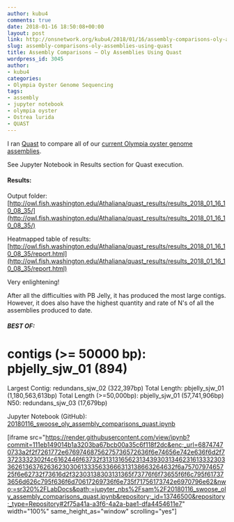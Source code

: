 ```yaml
---
author: kubu4
comments: true
date: 2018-01-16 18:50:08+00:00
layout: post
link: http://onsnetwork.org/kubu4/2018/01/16/assembly-comparisons-oly-assemblies-using-quast/
slug: assembly-comparisons-oly-assemblies-using-quast
title: Assembly Comparisons – Oly Assemblies Using Quast
wordpress_id: 3045
author:
- kubu4
categories:
- Olympia Oyster Genome Sequencing
tags:
- assembly
- jupyter notebook
- olympia oyster
- Ostrea lurida
- QUAST
---
```


I ran [Quast](http://quast.sourceforge.net/quast.html) to compare all of our [current Olympia oyster genome assemblies](https://github.com/RobertsLab/project-olympia.oyster-genomic/wiki/Genome-Assemblies/8f8c0a46e4f0c15db5174d11f024c4f6dabf3170).

See Jupyter Notebook in Results section for Quast execution.



#### Results:



Output folder: [http://owl.fish.washington.edu/Athaliana/quast_results/results_2018_01_16_10_08_35/](http://owl.fish.washington.edu/Athaliana/quast_results/results_2018_01_16_10_08_35/)

Heatmapped table of results: [http://owl.fish.washington.edu/Athaliana/quast_results/results_2018_01_16_10_08_35/report.html](http://owl.fish.washington.edu/Athaliana/quast_results/results_2018_01_16_10_08_35/report.html)

Very enlightening!

After all the difficulties with PB Jelly, it has produced the most large contigs. However, it does also have the highest quantity and rate of N's of all the assemblies produced to date.



##### BEST OF:



# contigs (>= 50000 bp): pbjelly_sjw_01 (894)
Largest Contig: redundans_sjw_02 (322,397bp)
Total Length: pbjelly_sjw_01 (1,180,563,613bp)
Total Length (>=50,000bp): pbjelly_sjw_01 (57,741,906bp)
N50: redundans_sjw_03 (17,679bp)

Jupyter Notebook (GitHub): [20180116_swoose_oly_assembly_comparisons_quast.ipynb](https://github.com/sr320/LabDocs/blob/master/jupyter_nbs/sam/20180116_swoose_oly_assembly_comparisons_quast.ipynb)

[iframe src="https://render.githubusercontent.com/view/ipynb?commit=111eb149014b1a3203ba67bcb00a35c6f118f2dc&enc;_url=68747470733a2f2f7261772e67697468756275736572636f6e74656e742e636f6d2f73723332302f4c6162446f63732f313131656231343930313462316133323033626136376263623030613335633666313138663264632f6a7570797465725f6e62732f73616d2f32303138303131365f73776f6f73655f6f6c795f617373656d626c795f636f6d70617269736f6e735f71756173742e6970796e62&nwo;=sr320%2FLabDocs&path;=jupyter_nbs%2Fsam%2F20180116_swoose_oly_assembly_comparisons_quast.ipynb&repository;_id=13746500&repository;_type=Repository#2f75a41a-a3f6-4a2a-bae1-dfa4454611e7" width="100%" same_height_as="window" scrolling="yes"]

